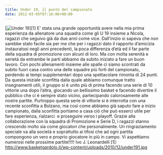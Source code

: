 ```yaml
---
title: Under 19, il punto del campionato
date: 2012-03-05T07:16:06+00:00
---
```

\[![](http://www.basketgardolo.it/wp-content/uploads/2010/12/under191-300x200.jpg "Under 19")\]\[1\] E’ stata una grande opportunità avere nella mia prima esperienza da allenatore una squadra come gli U 19 insieme a Nicola, ragazzi che seguivo già da due anni come vice. Dall’inizio si sapeva che non sarebbe stato facile sia per me che per i ragazzi dato il rapporto d’amicizia instauratosi negli anni precedenti, la poca differenza d’età ed il far parte della squadra di promozione con alcuni di loro. Ma con molta serenità e serietà da entrambe le parti abbiamo da subito iniziato a fare un buon lavoro. Con pochi allenamenti insieme alle spalle ci siamo scontrati da subito fuori casa contro una delle squadre più forti del campionato, perdendo ai tempi supplementari dopo una spettacolare rimonta di 24 punti. Da questa iniziale sconfitta dalla quale abbiamo comunque tratto insegnamenti utili, il gruppo si è unito più di prima facendo una serie di 10 vittorie una dopo l’altra, giocando un bellissimo basket e facendo divertire il pubblico che ci è sempre stato vicino, partecipando calorosamente alle nostre partite. Purtroppo questa serie di vittorie si è interrotta con una recente sconfitta a Bolzano, ma così come abbiamo già saputo fare a inizio campionato, dalla sconfitta portiamo a casa ciò che può esserci utile per fare esperienza, rialzarci  e proseguire verso i playoff. Grazie alla collaborazione con la squadra di Promozione e Serie D, i ragazzi stanno crescendo molto sia come giocatori che personalmente. Un ringraziamento speciale va alla società e soprattutto ai tifosi che ad ogni partita compongono un vero e proprio giocatore in più in campo. Vi aspettiamo numerosi nelle prossime partite!!!!! Ivo J. Leonardelli \[1\]: http://www.basketgardolo.it/wp-content/uploads/2010/12/under191.jpg